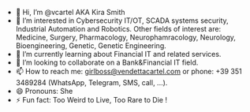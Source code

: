 - 👋 Hi, I’m @vcartel AKA Kira Smith
- 👀 I’m interested in Cybersecurity IT/OT, SCADA systems security, Industrial Automation and Robotics. Other fields of interest are: Medicine, Surgery, Pharmacology, Neurophamracology, Neurology, Bioengineering, Genetic, Genetic Engineering.
- 🌱 I’m currently learning about Financial IT and related services.
- 💞️ I’m looking to collaborate on a Bank&Financial IT field.
- 📫 How to reach me: girlboss@vendettacartel.com or phone: +39 351 3489284 (WhatsApp, Telegram, SMS, call, ...).
- 😄 Pronouns: She
- ⚡ Fun fact: Too Weird to Live, Too Rare to Die !

<!---
vcartel/vcartel is a ✨ special ✨ repository because its `README.md` (this file) appears on your GitHub profile.
You can click the Preview link to take a look at your changes.
--->
